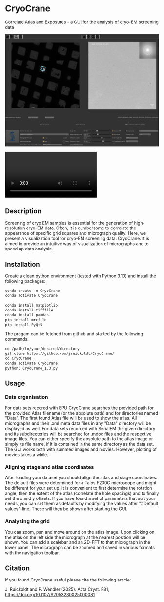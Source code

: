 # CryoCrane
Correlate Atlas and Exposures - a GUI for the analysis of cryo-EM screening data

![alt text](https://github.com/jruickoldt/CryoCrane/blob/main/CryoCrane_example_.png?raw=true)


<video src="CryoCrane.mp4"></video>

## Description
Screening of cryo EM samples is essential for the generation of high-resolution cryo-EM data. Often, it is cumbersome to correlate the appearance of specific grid squares and micrograph quality. Here, we present a visualization tool for cryo-EM screening data: CryoCrane. It is aimed to provide an intuitive way of visualization of micrographs and to speed up data analysis. 

## Installation

Create a clean python environment (tested with Python 3.10) and install the following packages: 

```
conda create -n CryoCrane
conda activate CryoCrane

conda install matplotlib
conda install tifffile
conda install pandas
pip install mrcfile
pip install PyQt5

```

The progam can be fetched from github and started by the following commands:
```
cd /path/to/your/desired/directory
git clone https://github.com/jruickoldt/CryoCrane/
cd CryoCrane
conda activate CryoCrane
python3 CryoCrane_1.3.py
```

## Usage
### Data organisation


For data sets recored with EPU CryoCrane searches the provided path for the provided Atlas filename (or the absolute path) and for directories named "Data". The first found Atlas file will be used to show the atlas. All micrographs and their .xml meta data files in any "Data" directory will be displayed as well.
For data sets recorded with SerialEM the given directory and its subdirectories will be searched for .mdoc files and the respective image files. You can either specify the absolute path to the atlas image or simply its file name, if it is contained in the same directory as the data set.  
The GUI works both with summed images and movies. However, plotting of movies takes a while.


### Aligning stage and atlas coordinates

After loading your dataset you should align the atlas and stage coordinates. The default files were determined for a Talos F200C microscope and might be different for your set up. It is convenient to first determine the rotation angle, then the extent of the atlas (correlate the hole spacings) and to finally set the x and y offsets. If you have found a set of parameters that suit your needs, you can set them as defaults by modifying the values after "#Default values"-line. These will then be shown after starting the GUI. 

### Analysing the grid

You can zoom, pan and move around on the atlas image. Upon clicking on the atlas on the left side the micrograph at the nearest position will be shown. You can add a scalebar and an 2D-FFT to that micrograph in the lower panel. The micrograph can be zoomed and saved in various formats with the navigation toolbar. 


## Citation

If you found CryoCrane useful please cite the following article:

J. Ruickoldt and P. Wendler (2025). Acta Cryst. F81, https://doi.org/10.1107/S2053230X25000081

 

